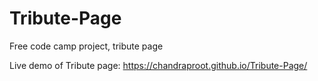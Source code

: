 # Tribute-Page
Free code camp project, tribute page

Live demo of Tribute page: https://chandraproot.github.io/Tribute-Page/
